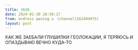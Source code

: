 ```yaml
---
title: 1626
date: 2024-01-30 16:50:17
from: endless шизing ⍼ (channel1162404975)
layout: post
---
```


КАК ЖЕ ЗАЕБАЛИ ГЛУШИЛКИ ГЕОЛОКАЦИИ, Я ТЕРЯЮСЬ И ОПАЗДЫВАЮ ВЕЧНО КУДА-ТО
